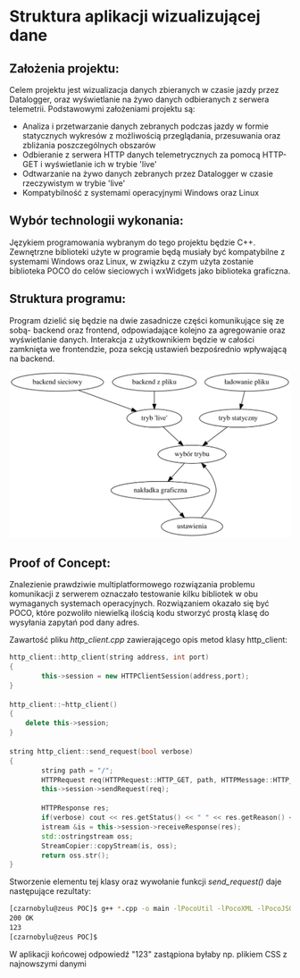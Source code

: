 # Struktura aplikacji wizualizującej dane

## Założenia projektu:

Celem projektu jest wizualizacja danych zbieranych w czasie jazdy przez Datalogger, oraz wyświetlanie na żywo danych odbieranych z serwera telemetrii. Podstawowymi założeniami projektu są:
- Analiza i przetwarzanie danych zebranych podczas jazdy w formie statycznych wykresów z możliwością przeglądania, przesuwania oraz zbliżania poszczególnych obszarów
- Odbieranie z serwera HTTP danych telemetrycznych za pomocą HTTP-GET i wyświetlanie ich w trybie 'live'
- Odtwarzanie na żywo danych zebranych przez Datalogger w czasie rzeczywistym w trybie 'live' 
- Kompatybilność z systemami operacyjnymi Windows oraz Linux

## Wybór technologii wykonania:

Językiem programowania wybranym do tego projektu będzie C++. Zewnętrzne biblioteki użyte w programie będą musiały być kompatybilne z systemami Windows oraz Linux, w związku z czym użyta zostanie biblioteka POCO do celów sieciowych i wxWidgets jako biblioteka graficzna. 

## Struktura programu:

Program dzielić się będzie na dwie zasadnicze części komunikujące się ze sobą- backend oraz frontend, odpowiadające kolejno za agregowanie oraz wyświetlanie danych. Interakcja z użytkownikiem będzie w całości zamknięta we frontendzie, poza sekcją ustawień bezpośrednio wpływającą na backend.

![](a.svg)

## Proof of Concept:
Znalezienie prawdziwie multiplatformowego rozwiązania problemu komunikacji z serwerem oznaczało testowanie kilku bibliotek w obu wymaganych systemach operacyjnych. Rozwiązaniem okazało się być POCO, które pozwoliło niewielką ilością kodu stworzyć prostą klasę do wysyłania zapytań pod dany adres.

Zawartość pliku <i>http_client.cpp</i> zawierającego opis metod klasy http_client:



```C++
http_client::http_client(string address, int port)
{
		this->session = new HTTPClientSession(address,port);
}

http_client::~http_client()
{
	delete this->session;
}

string http_client::send_request(bool verbose)
{
		string path = "/";
		HTTPRequest req(HTTPRequest::HTTP_GET, path, HTTPMessage::HTTP_1_1);
		this->session->sendRequest(req);

		HTTPResponse res;
		if(verbose) cout << res.getStatus() << " " << res.getReason() << endl;
		istream &is = this->session->receiveResponse(res);
		std::ostringstream oss;
		StreamCopier::copyStream(is, oss);
		return oss.str();
}
```

Stworzenie elementu tej klasy oraz wywołanie funkcji <i>send_request()</i> daje następujące rezultaty:

```Bash
[czarnobylu@zeus POC]$ g++ *.cpp -o main -lPocoUtil -lPocoXML -lPocoJSON -lPocoNet -lPocoFoundation && ./main 
200 OK
123
[czarnobylu@zeus POC]$ 
```

W aplikacji końcowej odpowiedź "123" zastąpiona byłaby np. plikiem CSS z najnowszymi danymi 

